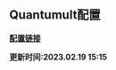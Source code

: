 ## Quantumult配置

**[配置链接](https://raw.githubusercontent.com/Centralmatrix3/Collectmatrix/Master/Profile/Quantumult/Quantumult.conf)**

**更新时间:2023.02.19 15:15**

